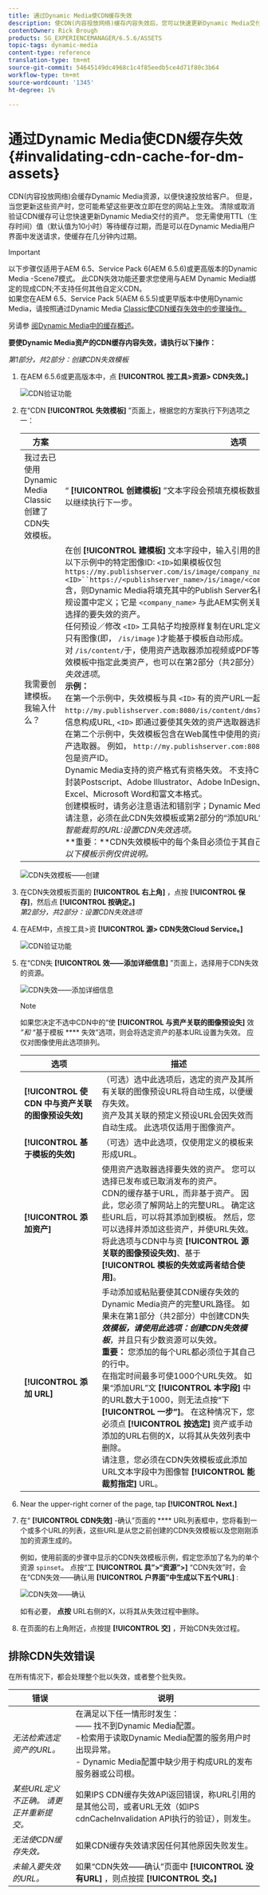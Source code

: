 ```yaml
---
title: 通过Dynamic Media使CDN缓存失效
description: 使CDN(内容投放网络)缓存内容失效后，您可以快速更新Dynamic Media交付的资源，而无需等待缓存过期。
contentOwner: Rick Brough
products: SG_EXPERIENCEMANAGER/6.5.6/ASSETS
topic-tags: dynamic-media
content-type: reference
translation-type: tm+mt
source-git-commit: 54645149dc4968c1c4f85eedb5ce4d71f80c3b64
workflow-type: tm+mt
source-wordcount: '1345'
ht-degree: 1%

---
```



# 通过Dynamic Media使CDN缓存失效 {#invalidating-cdn-cache-for-dm-assets}

CDN(内容投放网络)会缓存Dynamic Media资源，以便快速投放给客户。 但是，当您更新这些资产时，您可能希望这些更改立即在您的网站上生效。 清除或取消验证CDN缓存可让您快速更新Dynamic Media交付的资产。 您无需使用TTL（生存时间）值（默认值为10小时）等待缓存过期，而是可以在Dynamic Media用户界面中发送请求，使缓存在几分钟内过期。

>[!IMPORTANT]
>
>以下步骤仅适用于AEM 6.5、Service Pack 6(AEM 6.5.6)或更高版本的Dynamic Media -Scene7模式。 此CDN失效功能还要求您使用与AEM Dynamic Media绑定的现成CDN;不支持任何其他自定义CDN。<br>如果您在AEM 6.5、Service Pack 5(AEM 6.5.5)或更早版本中使用Dynamic Media，请按照通过Dynamic Media [Classic使CDN缓存失效中的步骤操作。](/help/assets/invalidate-cdn-cache-dm-classic.md)

另请参 [阅Dynamic Media中的缓存概述](https://helpx.adobe.com/experience-manager/scene7/kb/base/caching-questions/scene7-caching-overview.html)。

**要使Dynamic Media资产的CDN缓存内容失效，请执行以下操作：**

*第1部分，共2部分：创建CDN失效模板*

1. 在AEM 6.5.6或更高版本中，点 **[!UICONTROL 按工具>资源> CDN失效。]**

   ![CDN验证功能](/help/assets/assets-dm/cdn-invalidation-template2.png)

1. 在“CDN **[!UICONTROL 失效模板]** ”页面上，根据您的方案执行下列选项之一：

   | 方案 | 选项 |
   | --- | --- |
   | 我过去已使用Dynamic Media Classic创建了CDN失效模板。 | “ **[!UICONTROL 创建模板]** ”文本字段会预填充模板数据。 在这种情况下，您可以编辑模板，也可以继续执行下一步。 |
   | 我需要创建模板。 我输入什么？ | 在创 **[!UICONTROL 建模板]** 文本字段中，输入引用的图像URL（包括图像预设或修饰符），而不是以下示例中的特定图像ID: `<ID>`如果模板仅包<br>`https://my.publishserver.com/is/image/company_name/<ID>?$product$`<br>`<ID>``https://<publishserver_name>/is/image/<company_name>/<ID>``<publishserver_name>` 含，则Dynamic Media将填充其中的Publish Server名称，该名称在Dynamic Media Classic的常规设置中定义；它是 `<company_name>` 与此AEM实例关联的公司根的名称， `<ID>` 是通过资产选取器选择的要失效的资产。<br>任何预设／修改 `<ID>` 工具帖子均按原样复制在URL定义中。<br>只有图像(即， `/is/image` )才能基于模板自动形成。<br>对 `/is/content/`于，使用资产选取器添加视频或PDF等资产不会自动生成URL。 您必须在CDN失效模板中指定此类资产，也可以在第2部分（共2部分）中手动将URL *添加到此类资产：设置CDN失效选项*。<br>**示例：**<br>&#x200B;在第一个示例中，失效模板与具 `<ID>` 有的资产URL一起包含 `/is/content`。 For example, `http://my.publishserver.com:8080/is/content/dms7snapshot/<ID>`. Dynamic Media会根据此信息构成URL, `<ID>` 即通过要使其失效的资产选取器选择的资产。<br>在第二个示例中，失效模板包含在Web属性中使用的资产的完整URL, `/is/content` 具体取决于资产选取器。 例如， `http://my.publishserver.com:8080/is/content/dms7snapshot/backpack` 背包是资产ID。<br>Dynamic Media支持的资产格式有资格失效。 不支持CDN失效 *的资源* 文件类型包括Postscript、封装Postscript、Adobe Illustrator、Adobe InDesign、Microsoft Powerpoint、Microsoft Excel、Microsoft Word和富文本格式。<br>创建模板时，请务必注意语法和错别字；Dynamic Media不执行任何模板验证。<br>请注意，必须在此CDN失效模板或第2部分的“添加URL”文 **[!UICONTROL 本字段中]** ，指定图 *像智能裁剪的URL:设置CDN失效选项。*<br>**重要：**CDN失效模板中的每个条目必须位于其自己的行中。<br>*以下模板示例仅供说明。* |

   ![CDN失效模板——创建](/help/assets/assets-dm/cdn-invalidation-template-create-2.png)

1. 在CDN失效模板页面的 **[!UICONTROL 右上角]** ，点按 **[!UICONTROL 保存]**，然后点 **[!UICONTROL 按确定。]**<br>   *第2部分，共2部分：设置CDN失效选项*
   <br>

1. 在AEM中，点按工具>资 **[!UICONTROL 源> CDN失效Cloud Service。]**

   ![CDN验证功能](/help/assets/assets-dm/cdn-invalidation-path2.png)

1. 在“CDN失 **[!UICONTROL 效——添加详细信息]** ”页面上，选择用于CDN失效的资源。

   ![CDN失效——添加详细信息](/help/assets/assets-dm/cdn-invalidation-add-details-2.png)

   >[!NOTE]
   >
   >如果您决定不选中CDN中的“使 **[!UICONTROL 与资产关联的图像预设失]** 效 *”和* “基于模板 **** 失效”选项，则会将选定资产的基本URL设置为失效。 应仅对图像使用此选项排列。


   | 选项 | 描述 |
   | --- | --- |
   | **[!UICONTROL 使 CDN 中与资产关联的图像预设失效]** | （可选）选中此选项后，选定的资产及其所有关联的图像预设URL将自动生成，以便缓存失效。<br>资产及其关联的预定义预设URL会因失效而自动生成。 此选项仅适用于图像资产。 |
   | **[!UICONTROL 基于模板的失效]** | （可选）选中此选项，仅使用定义的模板来形成URL。 |
   | **[!UICONTROL 添加资产]** | 使用资产选取器选择要失效的资产。 您可以选择已发布或已取消发布的资产。<br>CDN的缓存基于URL，而非基于资产。 因此，您必须了解网站上的完整URL。 确定这些URL后，可以将其添加到模板。 然后，您可以选择并添加这些资产，并使URL失效。 <br>将此选项与CDN中与资 **[!UICONTROL 源关联的图像预设失效]**、基于 **[!UICONTROL 模板的失效或两者结合使用]**。 |
   | **[!UICONTROL 添加 URL]** | 手动添加或粘贴要使其CDN缓存失效的Dynamic Media资产的完整URL路径。 如果未在第1部分（共2部分）中创建CDN失 ***效模板，请使用此选项：创建CDN失效模板***，并且只有少数资源可以失效。<br>**重要：** 您添加的每个URL都必须位于其自己的行中。<br>在指定时间最多可使1000个URL失效。 如果“添加URL”文 **[!UICONTROL 本字段]** 中的URL数大于1000，则无法点按“下 **[!UICONTROL 一步”]**。 在这种情况下，您必须点 **[!UICONTROL 按选定]** 资产或手动添加的URL右侧的X，以将其从失效列表中删除。<br>请注意，您必须在CDN失效模板或此添加URL文本字段中为图像智 **[!UICONTROL 能裁剪指定]** URL。 |

1. Near the upper-right corner of the page, tap **[!UICONTROL Next.]**
1. 在“ **[!UICONTROL CDN失效]** -确认”页面的 **** URL列表框中，您将看到一个或多个URL的列表，这些URL是从您之前创建的CDN失效模板以及您刚刚添加的资源生成的。

   例如，使用前面的步骤中显示的CDN失效模板示例，假定您添加了名为的单个资源 `spinset`。 点按“工 **[!UICONTROL 具”>“资源”>]** “CDN失效”时，会在“CDN失效——确认用 **[!UICONTROL 户界面”中生成以下五个URL]** :

   ![CDN失效——确认](/help/assets/assets-dm/cdn-invalidation-confirm-2.png)

   如有必要， **点按** URL右侧的X，以将其从失效过程中删除。

1. 在页面的右上角附近，点按提 **[!UICONTROL 交]** ，开始CDN失效过程。

## 排除CDN失效错误

在所有情况下，都会处理整个批以失效，或者整个批失败。

| 错误 | 说明 |
| --- | --- |
| *无法检索选定资产的URL。* | 在满足以下任一情形时发生：<br>—— 找不到Dynamic Media配置。<br>-检索用于读取Dynamic Media配置的服务用户时出现异常。<br>- Dynamic Media配置中缺少用于构成URL的发布服务器或公司根。 |
| *某些URL定义不正确。 请更正并重新提交。* | 如果IPS CDN缓存失效API返回错误，称URL引用的是其他公司，或者URL无效（如IPS cdnCacheInvalidation API执行的验证），则发生。 |
| *无法使CDN缓存失效。* | 如果CDN缓存失效请求因任何其他原因失败发生。 |
| *未输入要失效的URL。* | 如果“CDN失效——确认”页面中 **[!UICONTROL 没有URL]** ，则点按提 **[!UICONTROL 交。]** |


<!--  | I do not want to create a template. | Near the upper-right corner of the page, tap **[!UICONTROL Cancel]**, then continue with ***Part 2: Working with CDN Invalidation***. Note that while you are not required to create a template to use CDN Invalidation, Adobe recommends that you create one, especially if you have numerous assets that you need to update immediately, on a regular basis. The template is used at the time you set CDN invalidation options. | -->
